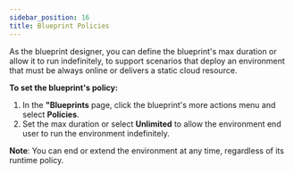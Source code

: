 ```yaml
---
sidebar_position: 16
title: Blueprint Policies
---
```


As the blueprint designer, you can define the blueprint's max duration or allow it to run indefinitely, to support scenarios that deploy an environment that must be always online or delivers a static cloud resource.

**To set the blueprint's policy:** 

1. In the **"Blueprints** page, click the blueprint's more actions menu and select **Policies**. 
2. Set the max duration or select **Unlimited** to allow the environment end user to run the environment indefinitely.

**Note**: You can end or extend the environment at any time, regardless of its runtime policy.